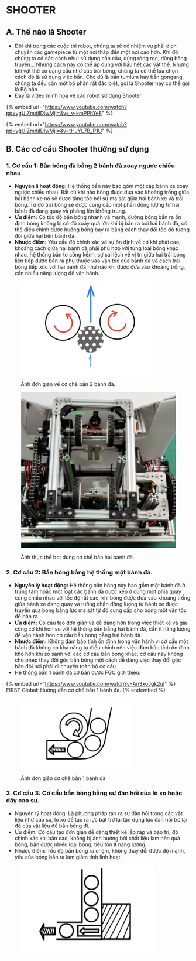 # SHOOTER

## **A. Thế nào là Shooter**

* Đôi khi trong các cuộc thi robot, chúng ta sẽ có nhiệm vụ phải dịch chuyển các gamepiece từ một nơi thấp đến một nơi cao hơn. Khi đó chúng ta có các cách như: sử dụng cần cẩu, dùng ròng rọc, dùng băng truyền... Những cách này có thể áp dụng với hầu hết các vật thể. Nhưng khi vật thể có dạng cầu như các trái bóng, chúng ta có thể lựa chọn cách đó là sử dụng việc bắn. Cho dù là bắn tumlum hay bắn gongang, chúng ta đều cần một bộ phận rất đặc biệt, gọi là Shooter hay có thể gọi là Bộ bắn.
* Đây là video minh họa về các robot sử dụng Shooter&#x20;

{% embed url="https://www.youtube.com/watch?pp=ygUIZmdjIDIwMjI=&v=_v-kmPPhYeE" %}

{% embed url="https://www.youtube.com/watch?pp=ygUIZmdjIDIwMjI=&v=tHJYL7B_P1U" %}

## B.  Các cơ cấu Shooter  thường sử dụng

### 1.  Cơ cấu 1: Bắn bóng đà bằng 2 bánh đà xoay ngược chiều nhau

* **Nguyên lí hoạt động:** Hệ thống bắn này bao gồm một cặp bánh xe xoay ngược chiều nhau. Bất cứ khi nào bóng được dưa vào khoảng trống giữa hai bánh xe nó sẽ được tăng tốc bởi sự ma sát giữa hai bánh xe và trái bóng. Từ đó trái bóng sẽ được cung cấp một phần động lượng từ hai bánh đà đang quay và phóng lên không trung.
* **Ưu điểm:** Có tốc độ bắn bóng nhanh và mạnh, đường bóng bắn ra ổn định bóng không bị có độ xoáy quá lớn khi bị bắn ra bởi hai bánh đà, có thể điều chỉnh được hướng bóng bay ra bằng cách thay đổi tốc độ tương đối giữa hai bên bánh đà.
* **Nhược điểm:** Yêu cầu độ chính xác và sự ổn định về cơ khí phải cao, khoảng cách giữa hai bánh đà phải phù hợp với từng loại bóng khác nhau, hệ thống bắn to cồng kềnh, sự sai lệch về vị trí giữa hai trái bóng liên tiếp được bắn ra phụ thuộc vào vận tốc của bánh đà và cách trái bóng tiếp xúc với hai bánh đà như nào khi được đưa vào khoảng trống, cần nhiều năng lượng để vận hành.



<div data-full-width="true">

<figure><img src="../.gitbook/assets/2 bánh đà.PNG" alt=""><figcaption><p>Ảnh đơn giản về cơ chế bắn 2 bánh đà.</p></figcaption></figure>

</div>

<figure><img src="../.gitbook/assets/image (36).png" alt=""><figcaption><p>Ảnh thực thế bot dùng cơ chế bắn hai bánh đà.</p></figcaption></figure>



### 2. Cơ cấu 2: Bắn bóng bằng hệ thống một bánh đà.

* **Nguyên lý hoạt động:** Hệ thống bắn bóng này bao gồm một bánh đà ở trung tâm hoặc một loạt các bánh đà được xếp ở cùng một phía quay cùng chiều nhau với tốc độ rất cao, khi bóng được đưa vào khoảng trống giữa bánh xe đang quay và tường chắn động lượng từ bánh xe được truyền qua bóng bằng lực ma sát từ đó cung cấp cho bóng một vận tốc để bắn ra.
* **Ưu điểm:** Có cấu tạo đơn giản và dễ dàng hơn trong việc thiêt kế và gia công cơ khí hơn so với hệ thống bắn bằng hai bánh đà, cần ít năng lượng để vận hành hơn cơ cấu bắn bóng bằng hai bánh đà.
* **Nhược điểm:** Không đảm bảo tính ổn định trong vận hành vì cơ cấu một bánh đà không có khả năng tự điều chỉnh nên việc đảm bảo tính ổn định khó hơn khi so sánh với các cơ cấu bắn bóng khác, cơ cấu này không cho phép thay đổi góc bắn bóng một cách dễ dàng việc thay đổi góc bắn đỏi hỏi phải di chuyển toàn bộ cơ cấu.
* Hệ thống bắn 1 bánh đà cơ bản được FGC giới thiệu:

{% embed url="https://www.youtube.com/watch?v=An3xoJgk2uI" %}
FIRST Global: Hướng dẫn cơ chế bắn 1 bánh đà.
{% endembed %}

###

<figure><img src="../.gitbook/assets/1 bánh đà.PNG" alt=""><figcaption><p>Ảnh đơn giản cơ chế bắn 1 bánh đà</p></figcaption></figure>

### 3. Cơ cấu 3: Cơ cấu bắn bóng bằng sự đàn hồi của lò xo hoặc dây cao su.

* Nguyên lý hoạt động: Là phương pháp tạo ra sự đàn hồi trong các vật liệu như cao su, lò xo để tạo ra lực bật trở lại tận dụng lực đàn hồi trở lại đó của vật liệu để bắn bóng đi.
* Ưu điểm: Có cấu tạo đơn giản dễ dàng thiết kế lắp ráp và bảo trì, độ chính xác khi bắn cao, không bị ảnh hưởng bởi chất liệu làm nên quả bóng, bắn được nhiều loại bóng, tiêu tốn ít năng lượng.&#x20;
* Nhược điểm: Tốc độ bắn bóng ra chậm, không thay đổi được độ mạnh, yếu của bóng bắn ra làm giảm tính linh hoạt.

<figure><img src="../.gitbook/assets/đàn hồi của cao su.PNG" alt=""><figcaption></figcaption></figure>
